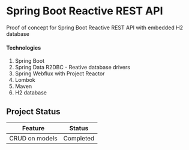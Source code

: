 # Spring Boot Reactive REST API 
Proof of concept for Spring Boot Reactive REST API with embedded H2 database


#### Technologies
1. Spring Boot
2. Spring Data R2DBC - Reative database drivers
3. Spring Webflux with Project Reactor
4. Lombok
5. Maven
6. H2 database


## Project Status


|Feature|Status  |
|--|--|
|CRUD on models|Completed  |
